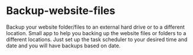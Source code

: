 # Backup-website-files

Backup your website folder/files to an external hard drive or to a different location.
Small app to help you backing up the website files or folders to a different locations. Just set up the task scheduler to your desired time and date and you will have backups based on date.

